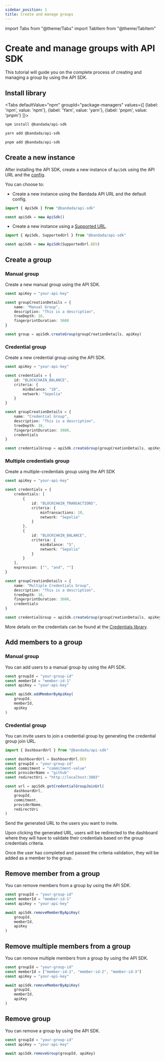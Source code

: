 ```yaml
---
sidebar_position: 1
title: Create and manage groups
---
```


import Tabs from "@theme/Tabs"
import TabItem from "@theme/TabItem"

# Create and manage groups with API SDK

This tutorial will guide you on the complete process of creating and managing a group by using the API SDK.

## Install library

<Tabs
defaultValue="npm"
groupId="package-managers"
values={[
{label: 'npm', value: 'npm'},
{label: 'Yarn', value: 'yarn'},
{label: 'pnpm', value: 'pnpm'}
]}>
<TabItem value="npm">

```bash
npm install @bandada/api-sdk
```

</TabItem>
<TabItem value="yarn">

```bash
yarn add @bandada/api-sdk
```

</TabItem>
<TabItem value="pnpm">

```bash
pnpm add @bandada/api-sdk
```

</TabItem>
</Tabs>

## Create a new instance

After installing the API SDK, create a new instance of `ApiSdk` using the API URL and the [config](https://axios-http.com/docs/req_config).

You can choose to:

-   Create a new instance using the Bandada API URL and the default config.

```ts
import { ApiSdk } from "@bandada/api-sdk"

const apiSdk = new ApiSdk()
```

-   Create a new instance using a [Supported URL](https://github.com/bandada-infra/bandada/blob/main/libs/api-sdk/src/types/index.ts#L43).

```ts
import { ApiSdk, SupportedUrl } from "@bandada/api-sdk"

const apiSdk = new ApiSdk(SupportedUrl.DEV)
```

## Create a group

### Manual group

Create a new manual group using the API SDK.

```ts
const apiKey = "your-api-key"

const groupCreationDetails = {
    name: "Manual Group",
    description: "This is a description",
    treeDepth: 16,
    fingerprintDuration: 3600
}

const group = apiSdk.createGroup(groupCreationDetails, apiKey)
```

### Credential group

Create a new credential group using the API SDK.

```ts
const apiKey = "your-api-key"

const credentials = {
    id: "BLOCKCHAIN_BALANCE",
    criteria: {
        minBalance: "10",
        network: "Sepolia"
    }
}

const groupCreationDetails = {
    name: "Credential Group",
    description: "This is a description",
    treeDepth: 16,
    fingerprintDuration: 3600,
    credentials
}

const credentialGroup = apiSdk.createGroup(groupCreationDetails, apiKey)
```
### Multiple credentials group

Create a multiple-credentials group using the API SDK

```ts
const apiKey = "your-api-key"

const credentials = {
    credentials: [
        {
            id: "BLOCKCHAIN_TRANSACTIONS",
            criteria: {
                minTransactions: 10,
                network: "Sepolia"
            }
        },
        {
            id: "BLOCKCHAIN_BALANCE",
            criteria: {
                minBalance: "5",
                network: "Sepolia"
            }
        }
    ],
    expression: ["", "and", ""]
}

const groupCreationDetails = {
    name: "Multiple Credentials Group",
    description: "This is a description",
    treeDepth: 16,
    fingerprintDuration: 3600,
    credentials
}

const credentialGroup = apiSdk.createGroup(groupCreationDetails, apiKey)
```
More details on the credentials can be found at the [Credentials library](https://github.com/bandada-infra/bandada/tree/main/libs/credentials).

## Add members to a group

### Manual group

You can add users to a manual group by using the API SDK.

```ts
const groupId = "your-group-id"
const memberId = "member-id-1"
const apiKey = "your-api-key"

await apiSdk.addMemberByApiKey(
    groupId,
    memberId,
    apiKey
)
```

### Credential group

You can invite users to join a credential group by generating the credential group join URL.

```ts
import { DashboardUrl } from "@bandada/api-sdk"

const dashboardUrl = DashboardUrl.DEV
const groupId = "your-group-id"
const commitment = "commitment-value"
const providerName = "github"
const redirectUri = "http://localhost:3003"

const url = apiSdk.getCredentialGroupJoinUrl(
    dashboardUrl,
    groupId,
    commitment,
    providerName,
    redirectUri
)
```

Send the generated URL to the users you want to invite.

Upon clicking the generated URL, users will be redirected to the dashboard where they will have to validate their credentials based on the group credentials criteria.

Once the user has completed and passed the criteria validation, they will be added as a member to the group.

## Remove member from a group

You can remove members from a group by using the API SDK.

```ts
const groupId = "your-group-id"
const memberId = "member-id-1"
const apiKey = "your-api-key"

await apiSdk.removeMemberByApiKey(
    groupId,
    memberId,
    apiKey
)
```

## Remove multiple members from a group

You can remove multiple members from a group by using the API SDK.

```ts
const groupId = "your-group-id"
const memberId = ["member-id-1", "member-id-2", "member-id-3"]
const apiKey = "your-api-key"

await apiSdk.removeMemberByApiKey(
    groupId,
    memberId,
    apiKey
)
```

## Remove group

You can remove a group by using the API SDK.

```ts
const groupId = "your-group-id"
const apiKey = "your-api-key"

await apiSdk.removeGroup(groupId, apiKey)
```